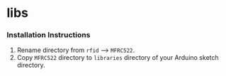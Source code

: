 # libs
### Installation Instructions
1. Rename directory from `rfid` --> `MFRC522`.
2. Copy `MFRC522` directory to `libraries` directory of your Arduino sketch directory.
